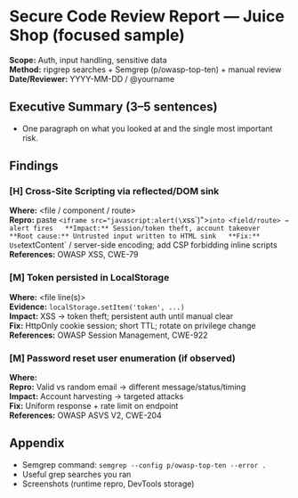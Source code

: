 # Secure Code Review Report — Juice Shop (focused sample)

**Scope:** Auth, input handling, sensitive data  
**Method:** ripgrep searches + Semgrep (p/owasp-top-ten) + manual review  
**Date/Reviewer:** YYYY-MM-DD / @yourname

## Executive Summary (3–5 sentences)
- One paragraph on what you looked at and the single most important risk.

## Findings

### [H] Cross-Site Scripting via reflected/DOM sink
**Where:** <file / component / route>  
**Repro:** paste `<iframe src="javascript:alert(\`xss\`)">` into <field/route> → alert fires  
**Impact:** Session/token theft, account takeover  
**Root cause:** Untrusted input written to HTML sink  
**Fix:** Use `textContent` / server-side encoding; add CSP forbidding inline scripts  
**References:** OWASP XSS, CWE-79

### [M] Token persisted in LocalStorage
**Where:** <file line(s)>  
**Evidence:** `localStorage.setItem('token', ...)`  
**Impact:** XSS → token theft; persistent auth until manual clear  
**Fix:** HttpOnly cookie session; short TTL; rotate on privilege change  
**References:** OWASP Session Management, CWE-922

### [M] Password reset user enumeration (if observed)
**Where:** <API path or UI>  
**Repro:** Valid vs random email → different message/status/timing  
**Impact:** Account harvesting → targeted attacks  
**Fix:** Uniform response + rate limit on endpoint  
**References:** OWASP ASVS V2, CWE-204

## Appendix
- Semgrep command: `semgrep --config p/owasp-top-ten --error .`
- Useful grep searches you ran
- Screenshots (runtime repro, DevTools storage)
